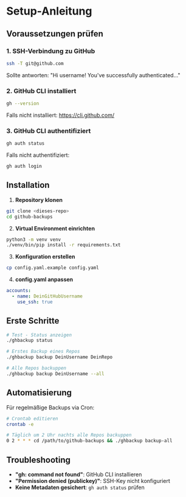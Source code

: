 # Setup-Anleitung

## Voraussetzungen prüfen

### 1. SSH-Verbindung zu GitHub
```bash
ssh -T git@github.com
```
Sollte antworten: "Hi username! You've successfully authenticated..."

### 2. GitHub CLI installiert
```bash
gh --version
```
Falls nicht installiert: https://cli.github.com/

### 3. GitHub CLI authentifiziert
```bash
gh auth status
```
Falls nicht authentifiziert:
```bash
gh auth login
```

## Installation

1. **Repository klonen**
```bash
git clone <dieses-repo>
cd github-backups
```

2. **Virtual Environment einrichten**
```bash
python3 -m venv venv
./venv/bin/pip install -r requirements.txt
```

3. **Konfiguration erstellen**
```bash
cp config.yaml.example config.yaml
```

4. **config.yaml anpassen**
```yaml
accounts:
  - name: DeinGitHubUsername
    use_ssh: true
```

## Erste Schritte

```bash
# Test - Status anzeigen
./ghbackup status

# Erstes Backup eines Repos
./ghbackup backup DeinUsername DeinRepo

# Alle Repos backuppen
./ghbackup backup DeinUsername --all
```

## Automatisierung

Für regelmäßige Backups via Cron:
```bash
# Crontab editieren
crontab -e

# Täglich um 2 Uhr nachts alle Repos backuppen
0 2 * * * cd /path/to/github-backups && ./ghbackup backup-all
```

## Troubleshooting

- **"gh: command not found"**: GitHub CLI installieren
- **"Permission denied (publickey)"**: SSH-Key nicht konfiguriert
- **Keine Metadaten gesichert**: `gh auth status` prüfen